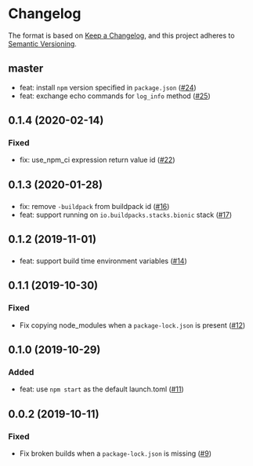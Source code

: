 # Changelog
The format is based on [Keep a Changelog](https://keepachangelog.com/en/1.0.0/),
and this project adheres to [Semantic Versioning](https://semver.org/spec/v2.0.0.html).

## master
- feat: install `npm` version specified in `package.json` ([#24](https://github.com/heroku/nodejs-npm-buildpack/pull/24))
- feat: exchange echo commands for `log_info` method ([#25](https://github.com/heroku/nodejs-npm-buildpack/pull/25))

## 0.1.4 (2020-02-14)
### Fixed
- fix: use_npm_ci expression return value id ([#22](https://github.com/heroku/nodejs-npm-buildpack/pull/23))

## 0.1.3 (2020-01-28)
###
- fix: remove `-buildpack` from buildpack id ([#16](https://github.com/heroku/nodejs-npm-buildpack/pull/16))
- feat: support running on `io.buildpacks.stacks.bionic` stack ([#17](https://github.com/heroku/nodejs-npm-buildpack/pull/17))

## 0.1.2 (2019-11-01)
###
- feat: support build time environment variables ([#14](https://github.com/heroku/nodejs-npm-buildpack/pull/14))

## 0.1.1 (2019-10-30)
### Fixed
- Fix copying node_modules when a `package-lock.json` is present ([#12](https://github.com/heroku/nodejs-npm-buildpack/pull/12))

## 0.1.0 (2019-10-29)
### Added
- feat: use `npm start` as the default launch.toml ([#11](https://github.com/heroku/nodejs-npm-buildpack/pull/11))

## 0.0.2 (2019-10-11)
### Fixed
- Fix broken builds when a `package-lock.json` is missing ([#9](https://github.com/heroku/nodejs-npm-buildpack/pull/9))
